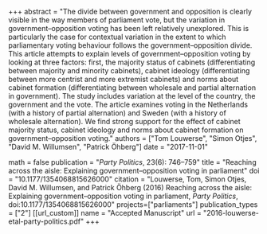 +++
abstract = "The divide between government and opposition is clearly visible in the way members of parliament vote, but the variation in government–opposition voting has been left relatively unexplored. This is particularly the case for contextual variation in the extent to which parliamentary voting behaviour follows the government–opposition divide. This article attempts to explain levels of government–opposition voting by looking at three factors: first, the majority status of cabinets (differentiating between majority and minority cabinets), cabinet ideology (differentiating between more centrist and more extremist cabinets) and norms about cabinet formation (differentiating between wholesale and partial alternation in government). The study includes variation at the level of the country, the government and the vote. The article examines voting in the Netherlands (with a history of partial alternation) and Sweden (with a history of wholesale alternation). We find strong support for the effect of cabinet majority status, cabinet ideology and norms about cabinet formation on government–opposition voting."
authors = ["Tom Louwerse", "Simon Otjes", "David M. Willumsen", "Patrick Öhberg"]
date = "2017-11-01"

math = false
publication = "*Party Politics*, 23(6): 746–759"
title = "Reaching across the aisle: Explaining government–opposition voting in parliament"
doi = "10.1177/1354068815626000"
citation = "Louwerse, Tom, Simon Otjes, David M. Willumsen, and Patrick Öhberg (2016) Reaching across the aisle: Explaining government–opposition voting in parliament, *Party Politics*, doi:10.1177/1354068815626000"
projects=["parliaments"]
publication_types = ["2"]
[[url_custom]]
  name = "Accepted Manuscript"
  url = "2016-louwerse-etal-party-politics.pdf"
+++
